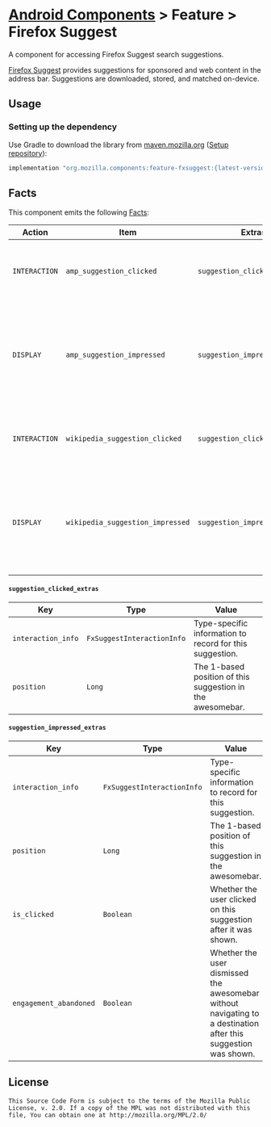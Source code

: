 # [Android Components](../../../README.md) > Feature > Firefox Suggest

A component for accessing Firefox Suggest search suggestions.

[Firefox Suggest](https://support.mozilla.org/en-US/kb/firefox-suggest-faq) provides suggestions for sponsored and web content in the address bar. Suggestions are downloaded, stored, and matched on-device.

## Usage

### Setting up the dependency

Use Gradle to download the library from [maven.mozilla.org](https://maven.mozilla.org/) ([Setup repository](../../../README.md#maven-repository)):

```Groovy
implementation "org.mozilla.components:feature-fxsuggest:{latest-version}"
```

## Facts

This component emits the following [Facts](../../support/base/README.md#Facts):

| Action        | Item                             | Extras                        | Description                                                                                                   |
|---------------|----------------------------------|-------------------------------|---------------------------------------------------------------------------------------------------------------|
| `INTERACTION` | `amp_suggestion_clicked`         | `suggestion_clicked_extras`   | The user clicked on a Firefox Suggestion from adMarketplace.                                                  |
| `DISPLAY`     | `amp_suggestion_impressed`       | `suggestion_impressed_extras` | A Firefox Suggestion from adMarketplace was visible when the user finished interacting with the awesomebar.   |
| `INTERACTION` | `wikipedia_suggestion_clicked`   | `suggestion_clicked_extras`   | The user clicked on a Firefox Suggestion for a Wikipedia page.                                                |
| `DISPLAY`     | `wikipedia_suggestion_impressed` | `suggestion_impressed_extras` | A Firefox Suggestion for a Wikipedia page was visible when the user finished interacting with the awesomebar. |

#### `suggestion_clicked_extras`

| Key                | Type                       | Value                                                      |
|--------------------|----------------------------|------------------------------------------------------------|
| `interaction_info` | `FxSuggestInteractionInfo` | Type-specific information to record for this suggestion.   |
| `position`         | `Long`                     | The 1-based position of this suggestion in the awesomebar. |


#### `suggestion_impressed_extras`

| Key                    | Type                       | Value                                                                                                          |
|------------------------|----------------------------|----------------------------------------------------------------------------------------------------------------|
| `interaction_info`     | `FxSuggestInteractionInfo` | Type-specific information to record for this suggestion.                                                       |
| `position`             | `Long`                     | The 1-based position of this suggestion in the awesomebar.                                                     |
| `is_clicked`           | `Boolean`                  | Whether the user clicked on this suggestion after it was shown.                                                |
| `engagement_abandoned` | `Boolean`                  | Whether the user dismissed the awesomebar without navigating to a destination after this suggestion was shown. |

## License

    This Source Code Form is subject to the terms of the Mozilla Public
    License, v. 2.0. If a copy of the MPL was not distributed with this
    file, You can obtain one at http://mozilla.org/MPL/2.0/
